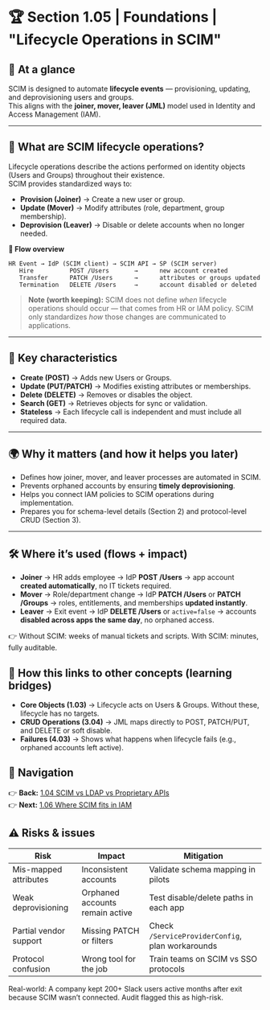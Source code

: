 # 🏆 Section 1.05 | Foundations | **"Lifecycle Operations in SCIM"**

## 📌 At a glance  
SCIM is designed to automate **lifecycle events** — provisioning, updating, and deprovisioning users and groups.  
This aligns with the **joiner, mover, leaver (JML)** model used in Identity and Access Management (IAM).  

---

## 📖 What are SCIM lifecycle operations?  
Lifecycle operations describe the actions performed on identity objects (Users and Groups) throughout their existence.  
SCIM provides standardized ways to:  

- **Provision (Joiner)** → Create a new user or group.  
- **Update (Mover)** → Modify attributes (role, department, group membership).  
- **Deprovision (Leaver)** → Disable or delete accounts when no longer needed.  

**🔄 Flow overview**
```text
HR Event → IdP (SCIM client) → SCIM API → SP (SCIM server)
   Hire          POST /Users       →      new account created
   Transfer      PATCH /Users      →      attributes or groups updated
   Termination   DELETE /Users     →      account disabled or deleted
```

> **Note (worth keeping):** SCIM does not define *when* lifecycle operations should occur — that comes from HR or IAM policy. SCIM only standardizes *how* those changes are communicated to applications.  

---

## 🔑 Key characteristics  
- **Create (POST)** → Adds new Users or Groups.  
- **Update (PUT/PATCH)** → Modifies existing attributes or memberships.  
- **Delete (DELETE)** → Removes or disables the object.  
- **Search (GET)** → Retrieves objects for sync or validation.  
- **Stateless** → Each lifecycle call is independent and must include all required data.  

---

## 🌍 Why it matters (and how it helps you later)  
- Defines how joiner, mover, and leaver processes are automated in SCIM.  
- Prevents orphaned accounts by ensuring **timely deprovisioning**.  
- Helps you connect IAM policies to SCIM operations during implementation.  
- Prepares you for schema-level details (Section 2) and protocol-level CRUD (Section 3).  

---


## 🛠️ Where it’s used (flows + impact)
- **Joiner** → HR adds employee → IdP **POST /Users** → app account **created automatically**, no IT tickets required.
- **Mover** → Role/department change → IdP **PATCH /Users** or **PATCH /Groups** → roles, entitlements, and memberships **updated instantly**.
- **Leaver** → Exit event → IdP **DELETE /Users** or `active=false` → accounts **disabled across apps the same day**, no orphaned access.

👉 Without SCIM: weeks of manual tickets and scripts. With SCIM: minutes, fully auditable.

## 🔗 How this links to other concepts (learning bridges)
- **Core Objects (1.03)** → Lifecycle acts on Users & Groups. Without these, lifecycle has no targets.
- **CRUD Operations (3.04)** → JML maps directly to POST, PATCH/PUT, and DELETE or soft disable.
- **Failures (4.03)** → Shows what happens when lifecycle fails (e.g., orphaned accounts left active).
## 🔗 Navigation  
👉 **Back:** [1.04 SCIM vs LDAP vs Proprietary APIs](./1.04-scim-vs-ldap.md)  
👉 **Next:** [1.06 Where SCIM fits in IAM](./1.06-scim-in-iam.md)  


## ⚠️ Risks & issues
| Risk | Impact | Mitigation |
|------|--------|------------|
| Mis-mapped attributes | Inconsistent accounts | Validate schema mapping in pilots |
| Weak deprovisioning | Orphaned accounts remain active | Test disable/delete paths in each app |
| Partial vendor support | Missing PATCH or filters | Check `/ServiceProviderConfig`, plan workarounds |
| Protocol confusion | Wrong tool for the job | Train teams on SCIM vs SSO protocols |

Real-world: A company kept 200+ Slack users active months after exit because SCIM wasn’t connected. Audit flagged this as high-risk.
